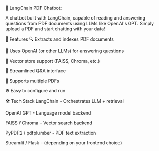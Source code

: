 📄 LangChain PDF Chatbot:

A chatbot built with LangChain, capable of reading and answering questions from PDF documents using LLMs like OpenAI's GPT. Simply upload a PDF and start chatting with your data!

🚀 Features
🔍 Extracts and indexes PDF documents

🧠 Uses OpenAI (or other LLMs) for answering questions

🔗 Vector store support (FAISS, Chroma, etc.)

💬 Streamlined Q&A interface

📁 Supports multiple PDFs

⚙️ Easy to configure and run

🛠️ Tech Stack
LangChain - Orchestrates LLM + retrieval

OpenAI GPT - Language model backend

FAISS / Chroma - Vector search backend

PyPDF2 / pdfplumber - PDF text extraction

Streamlit / Flask - (depending on your frontend choice)
